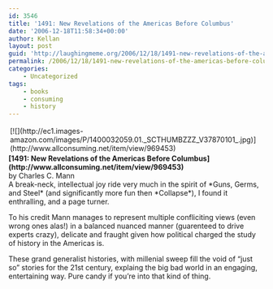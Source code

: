 ```yaml
---
id: 3546
title: '1491: New Revelations of the Americas Before Columbus'
date: '2006-12-18T11:58:34+00:00'
author: Kellan
layout: post
guid: 'http://laughingmeme.org/2006/12/18/1491-new-revelations-of-the-americas-before-columbus/'
permalink: /2006/12/18/1491-new-revelations-of-the-americas-before-columbus/
categories:
    - Uncategorized
tags:
    - books
    - consuming
    - history
---
```


<div class="item-image" style="padding:3px;float:left;">[![](http://ec1.images-amazon.com/images/P/1400032059.01._SCTHUMBZZZ_V37870101_.jpg)](http://www.allconsuming.net/item/view/969453)</div><div class="ac-title" style="font-weight:bold;font-size:14px;">[1491: New Revelations of the Americas Before Columbus](http://www.allconsuming.net/item/view/969453)</div><div class="ac-creator">by Charles C. Mann</div>  
A break-neck, intellectual joy ride very much in the spirit of *Guns, Germs, and Steel* (and significantly more fun then *Collapse*), I found it enthralling, and a page turner.

To his credit Mann manages to represent multiple confliciting views (even wrong ones alas!) in a balanced nuanced manner (guarenteed to drive experts crazy), delicate and fraught given how political charged the study of history in the Americas is.

These grand generalist histories, with millenial sweep fill the void of “just so” stories for the 21st century, explaing the big bad world in an engaging, entertaining way. Pure candy if you’re into that kind of thing.